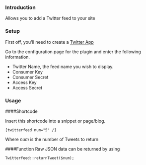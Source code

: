 ### Introduction

Allows you to add a Twitter feed to your site

### Setup

First off, you'll need to create a [Twitter App](https://dev.twitter.com/apps) 

Go to the configuration page for the plugin and enter the following information.  

- Twitter Name, the feed name you wish to display. 
- Consumer Key
- Consumer Secret
- Access Key
- Access Secret


### Usage 

####Shortcode 

Insert this shortcode into a snippet or page/blog. 

    [twitterfeed num="5" /]

Where *num* is the number of Tweets to return


####Function
Raw JSON data can be returned by using 

    Twitterfeed::returnTweet($num);